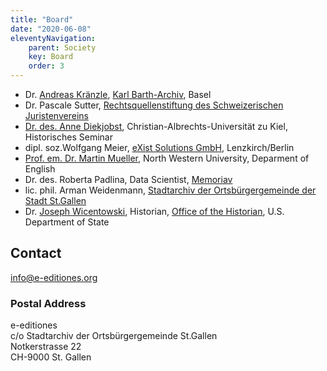 ```yaml
---
title: "Board"
date: "2020-06-08"
eleventyNavigation:
    parent: Society
    key: Board
    order: 3
---
```


- Dr. [Andreas Kränzle](https://k-r.ch), [Karl Barth-Archiv](https://karlbarth.unibas.ch/de/), Basel
- Dr. Pascale Sutter, [Rechtsquellenstiftung des Schweizerischen Juristenvereins](https://www.ssrq-sds-fds.ch/home/)
- [Dr. des. Anne Diekjobst](https://www.histsem.uni-kiel.de/de/das-institut-1/abteilungen/professur-fuer-geschichte-des-spaeten-mittelalters-sowie-wirtschafts-und-sozialgeschichte/team/anne-diekjobst), Christian-Albrechts-Universität zu Kiel, Historisches Seminar
- dipl. soz.Wolfgang Meier, [eXist Solutions GmbH](http://existsolutions.com/index.html), Lenzkirch/Berlin
- [Prof. em. Dr. Martin Mueller](https://english.northwestern.edu/people/faculty/emeritus/martin-mueller.html), North Western University, Deparment of English
- Dr. des. Roberta Padlina, Data Scientist, [Memoriav](https://www.memoriav.ch/)
- lic. phil. Arman Weidenmann, [Stadtarchiv der Ortsbürgergemeinde der Stadt St.Gallen](https://stadtarchiv.ch/)
- Dr. [Joseph Wicentowski](https://joewiz.org/), Historian, [Office of the Historian](https://history.state.gov/), U.S. Department of State

## Contact

[info@e-editiones.org](mailto:info@e-editiones.org)

### Postal Address

e-editiones  
c/o Stadtarchiv der Ortsbürgergemeinde St.Gallen  
Notkerstrasse 22  
CH-9000 St. Gallen
